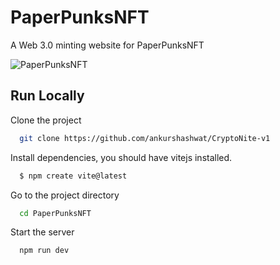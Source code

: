 # PaperPunksNFT

A Web 3.0 minting website for PaperPunksNFT

![PaperPunksNFT](https://user-images.githubusercontent.com/109895243/187202641-7d755854-b92f-45d1-b48d-dd3c955f0318.png)


## Run Locally

Clone the project

```bash
  git clone https://github.com/ankurshashwat/CryptoNite-v1
```

Install dependencies, you should have vitejs installed.

```bash
  $ npm create vite@latest
```


Go to the project directory

```bash
  cd PaperPunksNFT
```



Start the server

```bash
  npm run dev
```

